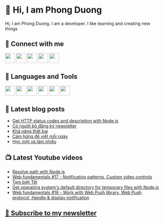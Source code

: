 # 👋 Hi, I am Phong Duong

Hi, I am Phong Duong. I am a developer. I like learning and creating new things

## 🔗 Connect with me
[<img height="32" width="32" src="https://cdn.jsdelivr.net/npm/simple-icons@v3/icons/youtube.svg" />](https://www.youtube.com/channel/UCXykqt3V2-9bYXKWZRcH0rA)
[<img height="32" width="32" src="https://cdn.jsdelivr.net/npm/simple-icons@v3/icons/instagram.svg" />](https://www.instagram.com/phongduonglh/)
[<img height="32" width="32" src="https://cdn.jsdelivr.net/npm/simple-icons@v3/icons/twitter.svg" />](https://twitter.com/koo_gio)
[<img height="32" width="32" src="https://cdn.jsdelivr.net/npm/simple-icons@v3/icons/facebook.svg" />](https://www.facebook.com/koogio)
[<img height="32" width="32" src="https://cdn.jsdelivr.net/npm/simple-icons@v3/icons/linkedin.svg" />](https://www.linkedin.com/in/phong-duong/)

## 🧰 Languages and Tools

[<img height="32" width="32" src="https://cdn.jsdelivr.net/npm/simple-icons@v3/icons/javascript.svg" />](javascript)
[<img height="32" width="32" src="https://cdn.jsdelivr.net/npm/simple-icons@v3/icons/html5.svg" />](html5)
[<img height="32" width="32" src="https://cdn.jsdelivr.net/npm/simple-icons@v3/icons/css3.svg" />](css3)
[<img height="32" width="32" src="https://cdn.jsdelivr.net/npm/simple-icons@v3/icons/node-dot-js.svg" />](nodejs)
[<img height="32" width="32" src="https://cdn.jsdelivr.net/npm/simple-icons@v3/icons/react.svg" />](react)
[<img height="32" width="32" src="https://cdn.jsdelivr.net/npm/simple-icons@v3/icons/vue-dot-js.svg" />](vue)

## 📝 Latest blog posts

<!-- BLOG-POST-LIST:START -->
- [Get HTTP status codes and description with Node.js](https://phongduong.dev/blog/get-http-status-codes-and-description-with-node-js/)
- [Có người bỏ đăng ký newsletter](https://phongduong.dev/blog/co-nguoi-bo-dang-ky-newsletter/)
- [Khả năng thất bại](https://phongduong.dev/blog/kha-nang-that-bai/)
- [Cảm hứng để viết mỗi ngày](https://phongduong.dev/blog/cam-hung-de-viet-moi-ngay/)
- [Học một và làm nhiều](https://phongduong.dev/blog/hoc-mot-va-lam-nhieu/)
<!-- BLOG-POST-LIST:END -->

## 📺 Latest Youtube videos

<!-- YOUTUBE-VIDEO-LIST:START -->
- [Resolve path with Node.js](https://www.youtube.com/watch?v=vLcWc9Bw_KM)
- [Web fundamentals #17 - Notification patterns, Custom video controls](https://www.youtube.com/watch?v=WNhQOuUdVsI)
- [Tạm biệt Tết](https://www.youtube.com/watch?v=oGimcfs8YX8)
- [Get operating system's default directory for temporary files with Node.js](https://www.youtube.com/watch?v=D7QjkJiHwNI)
- [Web fundamentals #16 - Work with Web Push library, Web Push protocol, Handle & display notification](https://www.youtube.com/watch?v=SKaDUY5EG14)
<!-- YOUTUBE-VIDEO-LIST:END -->

## [💌 Subscribe to my newsletter](https://koogio.substack.com/)
